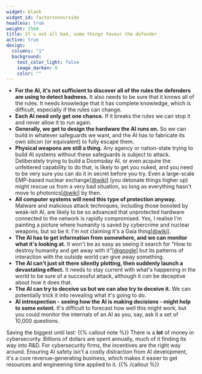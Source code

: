 ```yaml
---
widget: blank
widget_id: factorsonourside
headless: true
weight: 2500
title: It's not all bad, some things favour the defender
active: true
design:
  columns: "1"
  background:
    text_color_light: false
    image_darken: 0
    color: ""
---
```


 - **For the AI, it's not sufficient to discover all of the rules the defenders are using to detect badness.**  It also needs to be sure that it knows all of the rules.  It needs knowledge that it has complete knowledge, which is difficult, especially if the rules can change.
 - **Each AI need only get one chance.**  If it breaks the rules we can stop it and never allow it to run again.
 - **Generally, we get to design the hardware the AI runs on.**  So we can build in whatever safeguards we want, and the AI has to fabricate its own silicon (or equivalent) to fully escape them.
 - **Physical weapons are still a thing.**  Any agency or nation-state trying to build AI systems without these safeguards is subject to attack.  Deliberately trying to build a Doomsday AI, or even acquire the unfettered capability to do that, is likely to get you nuked, and you need to be very sure you can do it in secret before you try.  Even a large-scale EMP-based nuclear exchange[\[@wiki\]](https://en.wikipedia.org/wiki/Nuclear_electromagnetic_pulse) (you detonate things higher up) might rescue us from a very bad situation, so long as everything hasn't move to photonics[\[@wiki\]](https://en.wikipedia.org/wiki/Optical_neural_network) by then.
 - **All computer systems will need this type of protection anyway.**  Malware and malicious attack techniques, including those boosted by weak-ish AI, are likely to be so advanced that unprotected hardware connected to the network is rapidly compromised.  Yes, I realise I'm painting a picture where humanity is saved by cybercrime and nuclear weapons, but so be it.  I'm not claiming it's a Gaia thing[\[@wiki\]](https://en.wikipedia.org/wiki/Gaia_hypothesis).
 - **The AI has to get information from somewhere, and we can monitor what it's looking at.**  It won't be as easy as seeing it search for "How to destroy humanity and get away with it"[\[@google\]](https://www.google.com/search?q=How+to+destroy+humanity+and+get+away+with+it) but its patterns of interaction with the outside world can give away something.
 - **The AI can't just sit there silently plotting, then suddenly launch a devastating effect.**  It needs to stay current with what's happening in the world to be sure of a successful attack, although it *can* be deceptive about how it does that.
 - **The AI can try to deceive us but we can also try to deceive it.**  We can potentially trick it into revealing what it's going to do.
 - **AI introspection - seeing how the AI is making decisions - might help to some extent.**  It's difficult to forecast how well this might work, but you could monitor the internals of an AI as you, say, ask it a set of 10,000 questions.

Saving the biggest until last:
{{% callout note %}}
There is a **lot** of money in cybersecurity.  Billions of dollars are spent annually, much of it finding its way into R&D.  For cybersecurity firms, the incentives are the right way around.  Ensuring AI safety isn't a costly distraction from AI development, it's a core revenue-generating business, which makes it easier to get resources and engineering time applied to it.
{{% /callout %}}